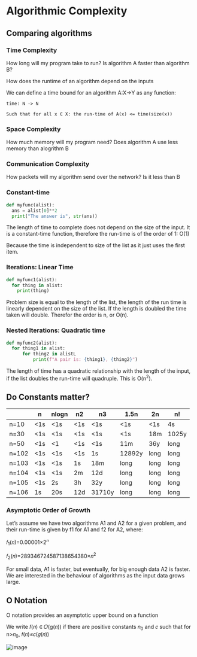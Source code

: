 # Algorithmic Complexity

## Comparing algorithms
### Time Complexity
How long will my program take to run? Is algorithm A faster than algorithm B?

How does the runtime of an algorithm depend on the inputs

We can define a time bound for an algorithm A:X->Y as any function:
```
time: N -> N

Such that for all x ∈ X: the run-time of A(x) <= time(size(x))
```

### Space Complexity
How much memory will my program need? Does algorithm A use less memory than alogrithm B

### Communication Complexity
How packets will my algorithm send over the network? Is it less than B


### Constant-time 
```python
def myfunc(alist):
  ans = alist[0]**2
  print("The answer is", str(ans))
```
The length of time to complete does not depend on the size of the input. It is a 
constant-time function, therefore the run-time is of the order of 1: O(1)

Because the time is independent to size of the list as it just uses the first item.


### Iterations: Linear Time
```python
def myfunc1(alist):
  for thing in alist:
    print(thing)
```

Problem size is equal to the length of the list, the length of the run time is linearly dependent
on the size of the list. If the length is doubled the time taken will double. Therefor the order is n, or O(n).

### Nested Iterations: Quadratic time
```python
def myfunc2(alist):
  for thing1 in alist:
      for thing2 in alistL
          print(f"A pair is: {thing1}, {thing2}")
```

The length of time has a quadratic relationship with the length of the input, if the list doubles the run-time
will quadruple. This is O(n<sup>2</sup>).


## Do Constants matter?
  | n | nlogn | n2 | n3 | 1.5n | 2n | n!
-- | -- | -- | -- | -- | -- | -- | --
n=10 | <1s | <1s | <1s | <1s | <1s | <1s | 4s
n=30 | <1s | <1s | <1s | <1s | <1s | 18m | 1025y
n=50 | <1s | <1 | <1s | <1s | 11m | 36y | long
n=102 | <1s | <1s | <1s | 1s | 12892y | long | long
n=103 | <1s | <1s | 1s | 18m | long | long | long
n=104 | <1s | <1s | 2m | 12d | long | long | long
n=105 | <1s | 2s | 3h | 32y | long | long | long
n=106 | 1s | 20s | 12d | 31710y | long | long | long

### Asymptotic Order of Growth
Let’s assume we have two algorithms A1 and A2 for a given problem, and their run-time is given by f1 for A1 and f2 for A2, where:

𝑓<sub>1</sub>(𝑛)=0.00001×2<sup>𝑛</sup>

𝑓<sub>2</sub>(𝑛)=289346724587138654380×𝑛<sup>2</sup>

For small data, A1 is faster, but eventually, for big enough data A2 is faster.  We are interested in the behaviour of algorithms as the input data grows large.

## O Notation
O notation provides an asymptotic upper bound on a function

We write 𝑓(𝑛) ∈ 𝑂(g(𝑛)) if there are positive constants 𝑛<sub>0</sub> and 𝑐 such that for n>𝑛<sub>0</sub>, 𝑓(𝑛)≤𝑐(𝑔(𝑛)) 

![image](https://user-images.githubusercontent.com/25505506/66656905-c6404280-ec36-11e9-8fd4-98a9168a0695.png)

